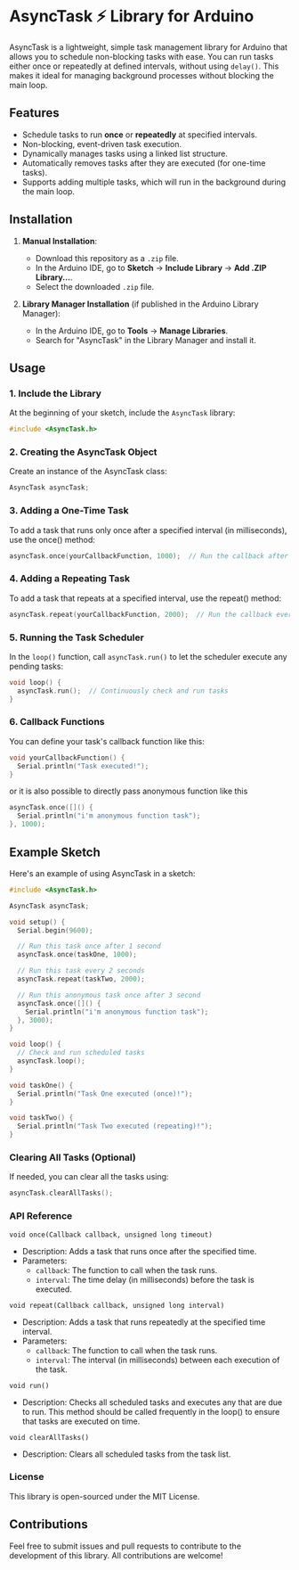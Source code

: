 # AsyncTask ⚡ Library for Arduino

AsyncTask is a lightweight, simple task management library for Arduino that allows you to schedule non-blocking tasks with ease. You can run tasks either once or repeatedly at defined intervals, without using `delay()`. This makes it ideal for managing background processes without blocking the main loop.

## Features

- Schedule tasks to run **once** or **repeatedly** at specified intervals.
- Non-blocking, event-driven task execution.
- Dynamically manages tasks using a linked list structure.
- Automatically removes tasks after they are executed (for one-time tasks).
- Supports adding multiple tasks, which will run in the background during the main loop.

## Installation

1. **Manual Installation**:
    - Download this repository as a `.zip` file.
    - In the Arduino IDE, go to **Sketch** → **Include Library** → **Add .ZIP Library...**.
    - Select the downloaded `.zip` file.
    
2. **Library Manager Installation** (if published in the Arduino Library Manager):
    - In the Arduino IDE, go to **Tools** → **Manage Libraries**.
    - Search for "AsyncTask" in the Library Manager and install it.

## Usage

### 1. Include the Library

At the beginning of your sketch, include the `AsyncTask` library:

```cpp
#include <AsyncTask.h>
```

### 2. Creating the AsyncTask Object
Create an instance of the AsyncTask class:

```cpp
AsyncTask asyncTask;
```

### 3. Adding a One-Time Task
To add a task that runs only once after a specified interval (in milliseconds), use the once() method:

```cpp
asyncTask.once(yourCallbackFunction, 1000);  // Run the callback after 1000 ms (1 second)
```

### 4. Adding a Repeating Task
To add a task that repeats at a specified interval, use the repeat() method:

```cpp
asyncTask.repeat(yourCallbackFunction, 2000);  // Run the callback every 2000 ms (2 seconds)

```

### 5. Running the Task Scheduler
In the `loop()` function, call `asyncTask.run()` to let the scheduler execute any pending tasks:

```cpp
void loop() {
  asyncTask.run();  // Continuously check and run tasks
}
```

### 6. Callback Functions
You can define your task's callback function like this:

```cpp
void yourCallbackFunction() {
  Serial.println("Task executed!");
}
```

or it is also possible to directly pass anonymous function like this

```cpp
asyncTask.once([]() {
  Serial.println("i'm anonymous function task");
}, 1000);
```

## Example Sketch
Here's an example of using AsyncTask in a sketch:

```cpp
#include <AsyncTask.h>

AsyncTask asyncTask;

void setup() {
  Serial.begin(9600);

  // Run this task once after 1 second
  asyncTask.once(taskOne, 1000);

  // Run this task every 2 seconds
  asyncTask.repeat(taskTwo, 2000);

  // Run this anonymous task once after 3 second
  asyncTask.once([]() {
    Serial.println("i'm anonymous function task");
  }, 3000);
}

void loop() {
  // Check and run scheduled tasks
  asyncTask.loop();
}

void taskOne() {
  Serial.println("Task One executed (once)!");
}

void taskTwo() {
  Serial.println("Task Two executed (repeating)!");
}
```

### Clearing All Tasks (Optional)
If needed, you can clear all the tasks using:

```cpp
asyncTask.clearAllTasks();
```


### API Reference
  `void once(Callback callback, unsigned long timeout)`
  - Description: Adds a task that runs once after the specified time.
  - Parameters:
    - `callback`: The function to call when the task runs.
    - `interval`: The time delay (in milliseconds) before the task is executed.

 `void repeat(Callback callback, unsigned long interval)`
  - Description: Adds a task that runs repeatedly at the specified time interval.
  - Parameters:
    - `callback`: The function to call when the task runs.
    - `interval`: The interval (in milliseconds) between each execution of the task.

 `void run()`
  - Description: Checks all scheduled tasks and executes any that are due to run. This method should be called frequently in the loop() to ensure that tasks are executed on time.

 `void clearAllTasks()`
  - Description: Clears all scheduled tasks from the task list.

### License
This library is open-sourced under the MIT License.

## Contributions
Feel free to submit issues and pull requests to contribute to the development of this library. All contributions are welcome!